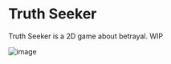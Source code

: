 # Truth Seeker


Truth Seeker is a 2D game about betrayal. WIP 

![image](https://github.com/user-attachments/assets/90f6f49e-b87d-4ea1-804d-35cc39a0c361)
